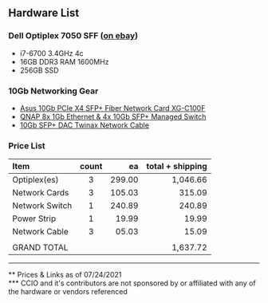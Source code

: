 ## Hardware List
### Dell Optiplex 7050 SFF ([on ebay](https://www.ebay.com/sch/i.html?_from=R40&_trksid=p2380057.m570.l1313&_nkw=Dell+Optiplex+7050+SFF&_sacat=0))
  - i7-6700 3.4GHz 4c
  - 16GB DDR3 RAM 1600MHz
  - 256GB SSD

### 10Gb Networking Gear
  - [Asus 10Gb PCIe X4 SFP+ Fiber Network Card XG-C100F](https://www.asus.com/Networking-IoT-Servers/Wired-Networking/All-series/XG-C100F/)    
  - [QNAP 8x 1Gb Ethernet & 4x 10Gb SFP+ Managed Switch](https://www.qnap.com/en-us/product/qsw-m408s)    
  - [10Gb SFP+ DAC Twinax Network Cable](https://www.amazon.com/gp/product/B00WHS3NCA)    

### Price List
| Item           | count |   ea   | total + shipping |
|:---------------|:-----:|-------:|-----------------:|
| Optiplex(es)   | 3     | 299.00 |         1,046.66 |
| Network Cards  | 3     | 105.03 |           315.09 |
| Network Switch | 1     | 240.89 |           240.89 |
| Power Strip    | 1     |  19.99 |            19.99 |
| Network Cable  | 3     |  05.03 |            15.09 |
|                |       |        |                  |
| GRAND TOTAL    |       |        |         1,637.72 |

--------------------------------------------
** Prices & Links as of 07/24/2021    
*** CCIO and it's contributors are not sponsored by or affiliated with any of the hardware or vendors referenced    
